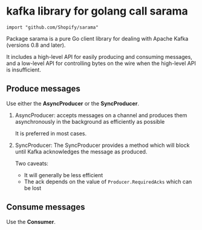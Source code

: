 # kafka library for golang call sarama

`import "github.com/Shopify/sarama"`

Package sarama is a pure Go client library for dealing with Apache Kafka (versions 0.8 and later).

It includes a high-level API for easily producing and consuming messages, and a low-level API for controlling bytes on the wire when the high-level API is insufficient.

## Produce messages

Use either the **AsyncProducer** or the **SyncProducer**.

1. AsyncProducer: accepts messages on a channel and produces them asynchronously in the background as efficiently as possible
    
    It is preferred in most cases.

2. SyncProducer: The SyncProducer provides a method which will block until Kafka acknowledges the message as produced.

    Two caveats:
    * It will generally be less efficient
    * The ack depends on the value of `Producer.RequiredAcks` which can be lost

## Consume messages

Use the **Consumer**.

